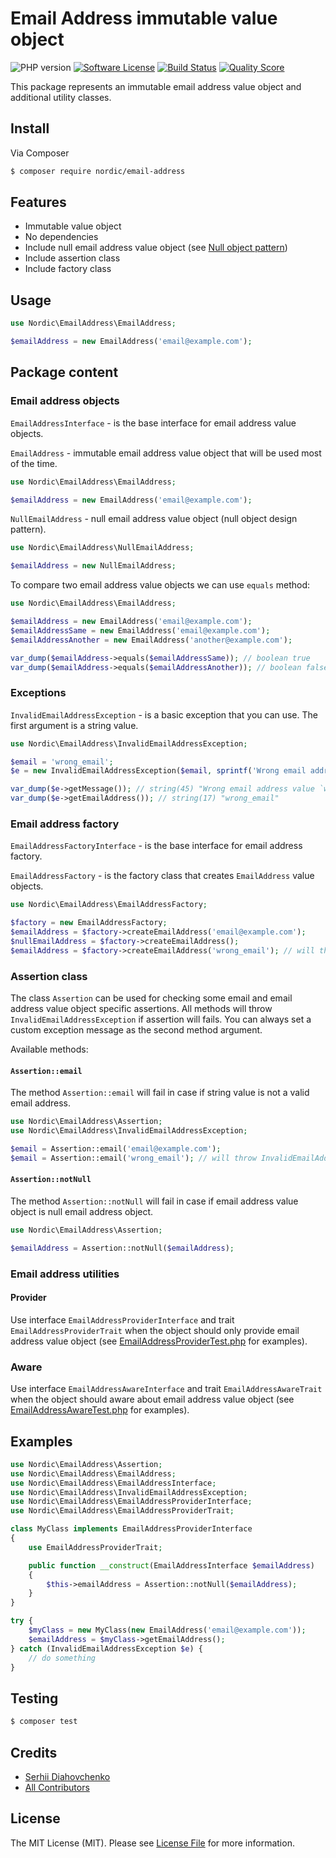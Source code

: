 # Email Address immutable value object

![PHP version][ico-php-version]
[![Software License][ico-license]](LICENSE.md)
[![Build Status][ico-travis]][link-travis]
[![Quality Score][ico-code-quality]][link-code-quality]

This package represents an immutable email address value object and additional utility classes.

## Install

Via Composer

```bash
$ composer require nordic/email-address
```

## Features

 * Immutable value object
 * No dependencies
 * Include null email address value object (see [Null object pattern](link-null-object-pattern))
 * Include assertion class
 * Include factory class

## Usage

```php
use Nordic\EmailAddress\EmailAddress;

$emailAddress = new EmailAddress('email@example.com');
```

## Package content

### Email address objects

`EmailAddressInterface` - is the base interface for email address value objects.

`EmailAddress` - immutable email address value object that will be used most of the time.

```php
use Nordic\EmailAddress\EmailAddress;

$emailAddress = new EmailAddress('email@example.com');
```

`NullEmailAddress` - null email address value object (null object design pattern).

```php
use Nordic\EmailAddress\NullEmailAddress;

$emailAddress = new NullEmailAddress;
```

To compare two email address value objects we can use `equals` method:

```php
use Nordic\EmailAddress\EmailAddress;

$emailAddress = new EmailAddress('email@example.com');
$emailAddressSame = new EmailAddress('email@example.com');
$emailAddressAnother = new EmailAddress('another@example.com');

var_dump($emailAddress->equals($emailAddressSame)); // boolean true
var_dump($emailAddress->equals($emailAddressAnother)); // boolean false
```

### Exceptions

`InvalidEmailAddressException` - is a basic exception that you can use. The first argument is a string value.

```php
use Nordic\EmailAddress\InvalidEmailAddressException;

$email = 'wrong_email';
$e = new InvalidEmailAddressException($email, sprintf('Wrong email address value `%s`', $email));

var_dump($e->getMessage()); // string(45) "Wrong email address value `wrong_email`"
var_dump($e->getEmailAddress()); // string(17) "wrong_email"
```

### Email address factory

`EmailAddressFactoryInterface` - is the base interface for email address factory.

`EmailAddressFactory` - is the factory class that creates `EmailAddress` value objects.

```php
use Nordic\EmailAddress\EmailAddressFactory;

$factory = new EmailAddressFactory;
$emailAddress = $factory->createEmailAddress('email@example.com');
$nullEmailAddress = $factory->createEmailAddress();
$emailAddress = $factory->createEmailAddress('wrong_email'); // will throw InvalidEmailAddressException
```

### Assertion class

The class `Assertion` can be used for checking some email and email address value object specific assertions. All methods will throw `InvalidEmailAddressException` if assertion will fails. You can always set a custom exception message as the second method argument.

Available methods:

#### `Assertion::email`

The method `Assertion::email` will fail in case if string value is not a valid email address.

```php
use Nordic\EmailAddress\Assertion;
use Nordic\EmailAddress\InvalidEmailAddressException;

$email = Assertion::email('email@example.com');
$email = Assertion::email('wrong_email'); // will throw InvalidEmailAddressException
```

#### `Assertion::notNull`

The method `Assertion::notNull` will fail in case if email address value object is null email address object.

```php
use Nordic\EmailAddress\Assertion;

$emailAddress = Assertion::notNull($emailAddress);
```

### Email address utilities

#### Provider

Use interface `EmailAddressProviderInterface` and trait `EmailAddressProviderTrait` when the object should only provide email address value object (see [EmailAddressProviderTest.php](tests/EmailAddressProviderTest.php) for examples).

### Aware

Use interface `EmailAddressAwareInterface` and trait `EmailAddressAwareTrait` when the object should aware about email address value object (see [EmailAddressAwareTest.php](tests/EmailAddressAwareTest.php) for examples).

## Examples

```php
use Nordic\EmailAddress\Assertion;
use Nordic\EmailAddress\EmailAddress;
use Nordic\EmailAddress\EmailAddressInterface;
use Nordic\EmailAddress\InvalidEmailAddressException;
use Nordic\EmailAddress\EmailAddressProviderInterface;
use Nordic\EmailAddress\EmailAddressProviderTrait;

class MyClass implements EmailAddressProviderInterface
{
    use EmailAddressProviderTrait;

    public function __construct(EmailAddressInterface $emailAddress)
    {
        $this->emailAddress = Assertion::notNull($emailAddress);
    }
}

try {
    $myClass = new MyClass(new EmailAddress('email@example.com'));
    $emailAddress = $myClass->getEmailAddress();
} catch (InvalidEmailAddressException $e) {
    // do something
}
```

## Testing

```bash
$ composer test
```

## Credits

- [Serhii Diahovchenko][link-author]
- [All Contributors][link-contributors]

## License

The MIT License (MIT). Please see [License File](LICENSE.md) for more information.

[ico-php-version]: https://img.shields.io/travis/php-v/nordic-alliance/email-address.svg?style=flat-square
[ico-license]: https://img.shields.io/badge/license-MIT-brightgreen.svg?style=flat-square
[ico-travis]: https://img.shields.io/travis/nordic-alliance/email-address/master.svg?style=flat-square
[ico-scrutinizer]: https://img.shields.io/scrutinizer/coverage/g/nordic-alliance/email-address.svg?style=flat-square
[ico-code-quality]: https://img.shields.io/scrutinizer/g/nordic-alliance/email-address.svg?style=flat-square

[link-travis]: https://travis-ci.org/nordic-alliance/email-address
[link-code-quality]: https://scrutinizer-ci.com/g/nordic-alliance/email-address
[link-author]: https://github.com/DyaGa
[link-contributors]: ../../contributors

[link-null-object-pattern]: https://en.wikipedia.org/wiki/Null_object_pattern
